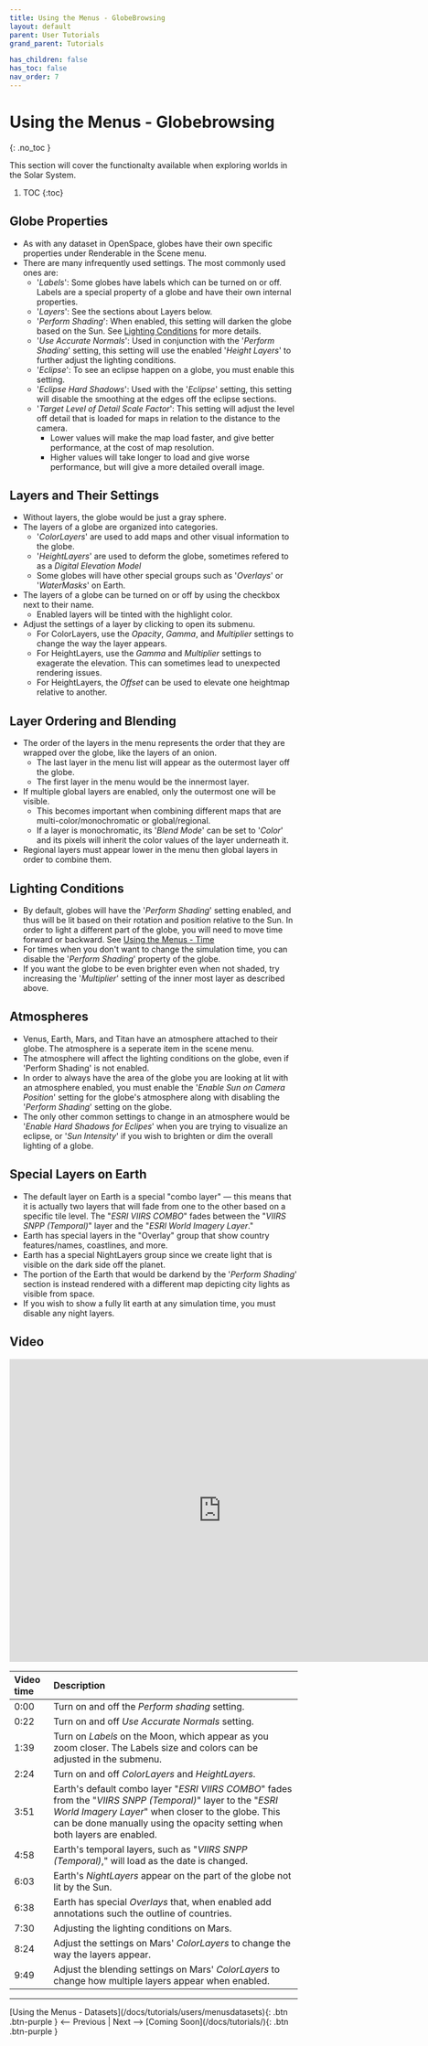 ```yaml
---
title: Using the Menus - GlobeBrowsing
layout: default
parent: User Tutorials
grand_parent: Tutorials

has_children: false
has_toc: false
nav_order: 7
---
```




# Using the Menus - Globebrowsing
{: .no_toc }

This section will cover the functionalty available when exploring worlds in the Solar System.

1. TOC
{:toc}

## Globe Properties
 - As with any dataset in OpenSpace, globes have their own specific properties under Renderable in the Scene menu. 
 - There are many infrequently used settings. The most commonly used ones are:
    - '_Labels_': Some globes have labels which can be turned on or off. Labels are a special property of a globe and have their own internal properties.
    - '_Layers_': See the sections about Layers below.
    - '_Perform Shading_': When enabled, this setting will darken the globe based on the Sun. See [Lighting Conditions](#lighting-conditions) for more details.
    - '_Use Accurate Normals_': Used in conjunction with the '_Perform Shading_' setting, this setting will use the enabled '_Height Layers_' to further adjust the lighting conditions.
    - '_Eclipse_': To see an eclipse happen on a globe, you must enable this setting.
    - '_Eclipse Hard Shadows_': Used with the '_Eclipse_' setting, this setting will disable the smoothing at the edges off the eclipse sections.
    - '_Target Level of Detail Scale Factor_': This setting will adjust the level off detail that is loaded for maps in relation to the distance to the camera. 
        - Lower values will make the map load faster, and give better performance, at the cost of map resolution.
        - Higher values will take longer to load and give worse performance, but will give a more detailed overall image.

## Layers and Their Settings
 - Without layers, the globe would be just a gray sphere.
 - The layers of a globe are organized into categories. 
    - '_ColorLayers_' are used to add maps and other visual information to the globe.
    - '_HeightLayers_' are used to deform the globe, sometimes refered to as a _Digital Elevation Model_
    - Some globes will have other special groups such as '_Overlays_' or '_WaterMasks_' on Earth.
 - The layers of a globe can be turned on or off by using the checkbox next to their name.
    - Enabled layers will be tinted with the highlight color.
 - Adjust the settings of a layer by clicking to open its submenu. 
    - For ColorLayers, use the _Opacity_, _Gamma_, and _Multiplier_ settings to change the way the layer appears.
    - For HeightLayers, use the _Gamma_ and _Multiplier_ settings to exagerate the elevation. This can sometimes lead to unexpected rendering issues.
    - For HeightLayers, the _Offset_ can be used to elevate one heightmap relative to another.

## Layer Ordering and Blending
 - The order of the layers in the menu represents the order that they are wrapped over the globe, like the layers of an onion.
   - The last layer in the menu list will appear as the outermost layer off the globe.
   - The first layer in the menu would be the innermost layer.
 - If multiple global layers are enabled, only the outermost one will be visible.
   - This becomes important when combining different maps that are multi-color/monochromatic or global/regional.
   - If a layer is monochromatic, its '_Blend Mode_' can be set to '_Color_' and its pixels will inherit the color values of the layer underneath it. 
 - Regional layers must appear lower in the menu then global layers in order to combine them.

## Lighting Conditions
 - By default, globes will have the '_Perform Shading_' setting enabled, and thus will be lit based on their rotation and position relative to the Sun. In order to light a different part of the globe, you will need to move time forward or backward. See [Using the Menus - Time](/docs/tutorials/users/menustime)
 - For times when you don't want to change the simulation time, you can disable the '_Perform Shading_' property of the globe.
 - If you want the globe to be even brighter even when not shaded, try increasing the '_Multiplier_' setting of the inner most layer as described above.

## Atmospheres
 - Venus, Earth, Mars, and Titan have an atmosphere attached to their globe. The atmosphere is a seperate item in the scene menu.
 - The atmosphere will affect the lighting conditions on the globe, even if 'Perform Shading' is not enabled.
 - In order to always have the area of the globe you are looking at lit with an atmosphere enabled, you must enable the '_Enable Sun on Camera Position_' setting for the globe's atmosphere along with disabling the '_Perform Shading_' setting on the globe.
 - The only other common settings to change in an atmosphere would be '_Enable Hard Shadows for Eclipes_' when you are trying to visualize an eclipse, or '_Sun Intensity_' if you wish to brighten or dim the overall lighting of a globe.

## Special Layers on Earth
 - The default layer on Earth is a special "combo layer" — this means that it is actually two layers that will fade from one to the other based on a specific tile level. The "_ESRI VIIRS COMBO_" fades between the "_VIIRS SNPP (Temporal)_" layer and the "_ESRI World Imagery Layer_."
 - Earth has special layers in the "Overlay" group that show country features/names, coastlines, and more.  
 - Earth has a special NightLayers group since we create light that is visible on the dark side off the planet.
 - The portion of the Earth that would be darkend by the '_Perform Shading_' section is instead rendered with a different map depicting city lights as visible from space.
 - If you wish to show a fully lit earth at any simulation time, you must disable any night layers.

## Video

<iframe width="740" height="530" src="https://www.youtube.com/embed/Bx_urBYAEqA" frameborder="0" allow="autoplay; encrypted-media" allowfullscreen></iframe>

| Video time | Description |
|:-------------|:------------------|
| 0:00 | Turn on and off the _Perform shading_ setting. |
| 0:22 | Turn on and off _Use Accurate Normals_ setting. |
| 1:39 | Turn on _Labels_ on the Moon, which appear as you zoom closer. The Labels size and colors can be adjusted in the submenu. |
| 2:24 | Turn on and off _ColorLayers_ and _HeightLayers_. |
| 3:51 | Earth's default combo layer "_ESRI VIIRS COMBO_" fades from the "_VIIRS SNPP (Temporal)_" layer to the "_ESRI World Imagery Layer_" when closer to the globe. This can be done manually using the opacity setting when both layers are enabled. |
| 4:58 | Earth's temporal layers, such as "_VIIRS SNPP (Temporal)_," will load as the date is changed. |
| 6:03 | Earth's _NightLayers_ appear on the part of the globe not lit by the Sun. |
| 6:38 | Earth has special _Overlays_ that, when enabled add annotations such the outline of countries. |
| 7:30 | Adjusting the lighting conditions on Mars. |
| 8:24 | Adjust the settings on Mars' _ColorLayers_ to change the way the layers appear. |
| 9:49 | Adjust the blending settings on Mars' _ColorLayers_ to change how multiple layers appear when enabled. |

---
<span class="v-align-middle">
[Using the Menus - Datasets](/docs/tutorials/users/menusdatasets){: .btn .btn-purple }
</span>
<span class="fs-6"><-- Previous |</span>
<span class="fs-6">Next -->  </span>
<span class="v-align-middle">
[Coming Soon](/docs/tutorials/){: .btn .btn-purple }
</span>

